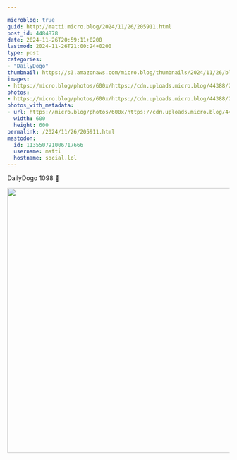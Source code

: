 ```yaml
---

microblog: true
guid: http://matti.micro.blog/2024/11/26/205911.html
post_id: 4484878
date: 2024-11-26T20:59:11+0200
lastmod: 2024-11-26T21:00:24+0200
type: post
categories:
- "DailyDogo"
thumbnail: https://s3.amazonaws.com/micro.blog/thumbnails/2024/11/26/blog.martin-haehnel.de/2a9e10a6871130959659f1253b9cd839.png
images:
- https://micro.blog/photos/600x/https://cdn.uploads.micro.blog/44388/2024/76ba6581c8634e6a9aaddeb413af452d.jpg
photos:
- https://micro.blog/photos/600x/https://cdn.uploads.micro.blog/44388/2024/76ba6581c8634e6a9aaddeb413af452d.jpg
photos_with_metadata:
- url: https://micro.blog/photos/600x/https://cdn.uploads.micro.blog/44388/2024/76ba6581c8634e6a9aaddeb413af452d.jpg
  width: 600
  height: 600
permalink: /2024/11/26/205911.html
mastodon:
  id: 113550791006717666
  username: matti
  hostname: social.lol
---
```

DailyDogo 1098 🐶

<img src="https://micro.blog/photos/600x/https://blog.martin-haehnel.de/uploads/2024/76ba6581c8634e6a9aaddeb413af452d.jpg" width="600" alt="" />
